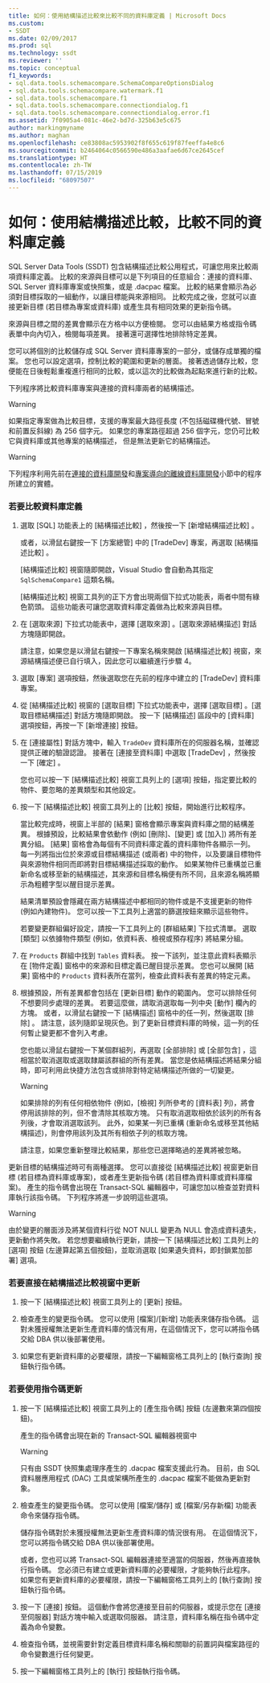 ```yaml
---
title: 如何：使用結構描述比較來比較不同的資料庫定義 | Microsoft Docs
ms.custom:
- SSDT
ms.date: 02/09/2017
ms.prod: sql
ms.technology: ssdt
ms.reviewer: ''
ms.topic: conceptual
f1_keywords:
- sql.data.tools.schemacompare.SchemaCompareOptionsDialog
- sql.data.tools.schemacompare.watermark.f1
- sql.data.tools.schemacompare.f1
- sql.data.tools.schemacompare.connectiondialog.f1
- sql.data.tools.schemacompare.connectiondialog.error.f1
ms.assetid: 7f0905a4-081c-46e2-bd7d-325b63e5c675
author: markingmyname
ms.author: maghan
ms.openlocfilehash: ce83808ac5953902f8f655c619f87feeffa4e8c6
ms.sourcegitcommit: b2464064c0566590e486a3aafae6d67ce2645cef
ms.translationtype: HT
ms.contentlocale: zh-TW
ms.lasthandoff: 07/15/2019
ms.locfileid: "68097507"
---
```

# <a name="how-to-use-schema-compare-to-compare-different-database-definitions"></a>如何：使用結構描述比較，比較不同的資料庫定義
SQL Server Data Tools (SSDT) 包含結構描述比較公用程式，可讓您用來比較兩項資料庫定義。  比較的來源與目標可以是下列項目的任意組合：連接的資料庫、SQL Server 資料庫專案或快照集，或是 .dacpac 檔案。  比較的結果會顯示為必須對目標採取的一組動作，以讓目標能與來源相同。  比較完成之後，您就可以直接更新目標 (若目標為專案或資料庫) 或產生具有相同效果的更新指令碼。  
  
來源與目標之間的差異會顯示在方格中以方便檢閱。  您可以由結果方格或指令碼表單中向內切入，檢閱每項差異。  接著還可選擇性地排除特定差異。  
  
您可以將個別的比較儲存成 SQL Server 資料庫專案的一部分，或儲存成單獨的檔案。  您也可以設定選項，控制比較的範圍和更新的層面。  接著透過儲存比較，您便能在日後輕鬆重複進行相同的比較，或以這次的比較做為起點來進行新的比較。  
  
下列程序將比較資料庫專案與連接的資料庫兩者的結構描述。  
  
> [!WARNING]  
> 如果指定專案做為比較目標，支援的專案最大路徑長度 (不包括磁碟機代號、冒號和前置反斜線) 為 256 個字元。 如果您的專案路徑超過 256 個字元，您仍可比較它與資料庫或其他專案的結構描述， 但是無法更新它的結構描述。  
  
> [!WARNING]  
> 下列程序利用先前在[連接的資料庫開發](../ssdt/connected-database-development.md)和[專案導向的離線資料庫開發](../ssdt/project-oriented-offline-database-development.md)小節中的程序所建立的實體。  
  
### <a name="to-compare-database-definitions"></a>若要比較資料庫定義  
  
1.  選取 [SQL]  功能表上的 [結構描述比較]  ，然後按一下 [新增結構描述比較]  。  
  
    或者，以滑鼠右鍵按一下 [方案總管]  中的 [TradeDev]  專案，再選取 [結構描述比較]  。  
  
    [結構描述比較]  視窗隨即開啟，Visual Studio 會自動為其指定 `SqlSchemaCompare1` 這類名稱。  
  
    [結構描述比較]  視窗工具列的正下方會出現兩個下拉式功能表，兩者中間有綠色箭頭。 這些功能表可讓您選取資料庫定義做為比較來源與目標。  
  
2.  在 [選取來源]  下拉式功能表中，選擇 [選取來源]  。[選取來源結構描述]  對話方塊隨即開啟。  
  
    請注意，如果您是以滑鼠右鍵按一下專案名稱來開啟 [結構描述比較]  視窗，來源結構描述便已自行填入，因此您可以繼續進行步驟 4。  
  
3.  選取 [專案]  選項按鈕，然後選取您在先前的程序中建立的 [TradeDev]  資料庫專案。  
  
4.  從 [結構描述比較]  視窗的 [選取目標]  下拉式功能表中，選擇 [選取目標]  。[選取目標結構描述]  對話方塊隨即開啟。 按一下 [結構描述]  區段中的 [資料庫]  選項按鈕，再按一下 [新增連接]  按鈕。  
  
5.  在 [連接屬性]  對話方塊中，輸入 `TradeDev` 資料庫所在的伺服器名稱，並確認提供正確的驗證認證。 接著在 [連接至資料庫]  中選取 [TradeDev]  ，然後按一下 [確定]  。  
  
    您也可以按一下 [結構描述比較]  視窗工具列上的 [選項]  按鈕，指定要比較的物件、要忽略的差異類型和其他設定。  
  
6.  按一下 [結構描述比較]  視窗工具列上的 [比較]  按鈕，開始進行比較程序。  
  
    當比較完成時，視窗上半部的 [結果]  窗格會顯示專案與資料庫之間的結構差異。 根據預設，比較結果會依動作 (例如 [刪除]、[變更] 或 [加入]) 將所有差異分組。 [結果]  窗格會為每個有不同資料庫定義的資料庫物件各顯示一列。 每一列將指出位於來源或目標結構描述 (或兩者) 中的物件，以及要讓目標物件與來源物件相同而即將對目標結構描述採取的動作。  如果某物件已重構並已重新命名或移至新的結構描述，其來源和目標名稱便有所不同，且來源名稱將顯示為粗體字型以醒目提示差異。  
  
    結果清單預設會隱藏在兩方結構描述中都相同的物件或是不支援更新的物件 (例如內建物件)。  您可以按一下工具列上適當的篩選按鈕來顯示這些物件。  
  
    若要變更群組偏好設定，請按一下工具列上的 [群組結果]  下拉式清單。  選取 [類型]  以依據物件類型 (例如，依資料表、檢視或預存程序) 將結果分組。  
  
7.  在 `Products` 群組中找到 `Tables` 資料表。 按一下該列，並注意此資料表顯示在 [物件定義]  窗格中的來源和目標定義已醒目提示差異。 您也可以展開 [結果]  窗格中的 `Products` 資料表所在當列，檢查此資料表有差異的特定元素。  
  
8.  根據預設，所有差異都會包括在 [更新目標] 動作的範圍內。 您可以排除任何不想要同步處理的差異。 若要這麼做，請取消選取每一列中央 [動作]  欄內的方塊。 或者，以滑鼠右鍵按一下 [結構描述] 窗格中的任一列，然後選取 [排除]  。 請注意，該列隨即呈現灰色。到了更新目標資料庫的時候，這一列的任何暫止變更都不會列入考慮。  
  
    您也能以滑鼠右鍵按一下某個群組列，再選取 [全部排除]  或 [全部包含]  ，這相當於取消選取或選取隸屬該群組的所有差異。 當您是依結構描述將結果分組時，即可利用此快捷方法包含或排除對特定結構描述所做的一切變更。  
  
    > [!WARNING]  
    > 如果排除的列有任何相依物件 (例如，[檢視]  列所參考的 [資料表]  列)，將會停用該排除的列，但不會清除其核取方塊。 只有取消選取相依於該列的所有各列後，才會取消選取該列。 此外，如果某一列已重構 (重新命名或移至其他結構描述)，則會停用該列及其所有相依子列的核取方塊。  
    >   
    > 請注意，如果您重新整理比較結果，那些您已選擇略過的差異將被忽略。  
  
更新目標的結構描述時可有兩種選擇。 您可以直接從 [結構描述比較]  視窗更新目標 (若目標為資料庫或專案)，或者產生更新指令碼 (若目標為資料庫或資料庫檔案)。  產生的指令碼會出現在 Transact\-SQL 編輯器中，可讓您加以檢查並對資料庫執行該指令碼。 下列程序將進一步說明這些選項。  
  
> [!WARNING]  
> 由於變更的層面涉及將某個資料行從 NOT NULL 變更為 NULL 會造成資料遺失，更新動作將失敗。 若您想要繼續執行更新，請按一下 [結構描述比較] 工具列上的 [選項]  按鈕 (左邊算起第五個按鈕)，並取消選取 [如果遺失資料，即封鎖累加部署]  選項。  
  
### <a name="to-update-directly-in-the-schema-compare-window"></a>若要直接在結構描述比較視窗中更新  
  
1.  按一下 [結構描述比較] 視窗工具列上的 [更新]  按鈕。  
  
2.  檢查產生的變更指令碼。 您可以使用 [檔案]/[新增] 功能表來儲存指令碼。 這對未獲授權無法更新生產資料庫的情況有用，在這個情況下，您可以將指令碼交給 DBA 供以後部署使用。  
  
3.  如果您有更新資料庫的必要權限，請按一下編輯窗格工具列上的 [執行查詢]  按鈕執行指令碼。  
  
### <a name="to-update-by-script"></a>若要使用指令碼更新  
  
1.  按一下 [結構描述比較] 視窗工具列上的 [產生指令碼]  按鈕 (左邊數來第四個按鈕)。  
  
    產生的指令碼會出現在新的 Transact\-SQL 編輯器視窗中  
  
    > [!WARNING]  
    > 只有由 SSDT 快照集處理序產生的 .dacpac 檔案支援此行為。  目前，由 SQL 資料層應用程式 (DAC) 工具或架構所產生的 .dacpac 檔案不能做為更新對象。  
  
2.  檢查產生的變更指令碼。 您可以使用 [檔案/儲存]  或 [檔案/另存新檔] 功能表命令來儲存指令碼。  
  
    儲存指令碼對於未獲授權無法更新生產資料庫的情況很有用。 在這個情況下，您可以將指令碼交給 DBA 供以後部署使用。  
  
    或者，您也可以將 Transact\-SQL 編輯器連接至適當的伺服器，然後再直接執行指令碼。 您必須已有建立或更新資料庫的必要權限，才能夠執行此程序。 如果您有更新資料庫的必要權限，請按一下編輯窗格工具列上的 [執行查詢]  按鈕執行指令碼。  
  
3.  按一下 [連接]  按鈕。 這個動作會將您連接至目前的伺服器，或提示您在 [連接至伺服器] 對話方塊中輸入或選取伺服器。  請注意，資料庫名稱在指令碼中定義為命令變數。  
  
4.  檢查指令碼，並視需要針對定義目標資料庫名稱和關聯的前置詞與檔案路徑的命令變數進行任何變更。  
  
5.  按一下編輯窗格工具列上的 [執行]  按鈕執行指令碼。  
  
